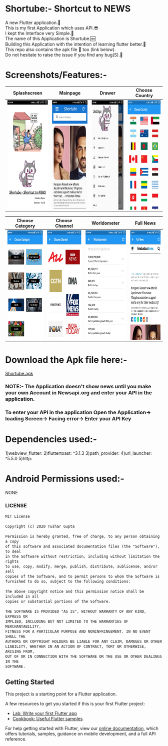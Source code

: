 # Shortube:- Shortcut to NEWS

A new Flutter application.👤<br/>
This is my first Application which uses API.😎<br/>
I kept the Interface very Simple.🙂<br/>
The name of this Application is Shortube.🆕<br/>
Building this Application with the intention of learning flutter better.🚴<br/>
This repo also contains the apk file 📱 too (link below).<br/>
Do not hesitate to raise the issue if you find any bug(S).🤞<br/>

# Screenshots/Features:-
|Splashscreen|Mainpage|Drawer|Choose Country|
:-------:|:-------:|:-------:|:-----:
<img src="https://github.com/Tushargupta9800/flutter-news-app-shortube-shortcut-to-news/blob/master/screenshot/screenshot1.jpg" height="350em" />|<img src="https://github.com/Tushargupta9800/flutter-news-app-shortube-shortcut-to-news/blob/master/screenshot/screenshot2.jpg" height="350em" />|<img src="https://github.com/Tushargupta9800/flutter-news-app-shortube-shortcut-to-news/blob/master/screenshot/screenshot3.jpg" height="350em" />|<img src="https://github.com/Tushargupta9800/flutter-news-app-shortube-shortcut-to-news/blob/master/screenshot/screenshot4.jpg" height="350em" />|


|Choose Category|Choose Channel|Worldometer|Full News|
:-------:|:-------:|:-------:|:-----:
<img src="https://github.com/Tushargupta9800/flutter-news-app-shortube-shortcut-to-news/blob/master/screenshot/screenshot5.jpg" height="350em" />|<img src="https://github.com/Tushargupta9800/flutter-news-app-shortube-shortcut-to-news/blob/master/screenshot/screenshot6.jpg" height="350em" />|<img src="https://github.com/Tushargupta9800/flutter-news-app-shortube-shortcut-to-news/blob/master/screenshot/screenshot7.jpg" height="350em" />|<img src="https://github.com/Tushargupta9800/flutter-news-app-shortube-shortcut-to-news/blob/master/screenshot/screenshot8.jpg" height="350em" />|


# Download the Apk file here:-

[Shortube.apk](https://github.com/Tushargupta9800/flutter-news-app-shortube-shortcut-to-news/blob/master/shortube.apk)
### NOTE:- The Application doesn't show news until you make your own Account in Newsapi.org  and enter your API in the application.
### To enter your API in the application Open the Application-> loading Screen-> Facing error-> Enter your API Key 


# Dependencies used:-
1)webview_flutter:
2)fluttertoast: ^3.1.3
3)path_provider:
4)url_launcher: ^5.5.0
5)http:

# Android Permissions used:-
NONE

### LICENSE

```
MIT License

Copyright (c) 2020 Tushar Gupta

Permission is hereby granted, free of charge, to any person obtaining a copy
of this software and associated documentation files (the "Software"), to deal
in the Software without restriction, including without limitation the rights
to use, copy, modify, merge, publish, distribute, sublicense, and/or sell
copies of the Software, and to permit persons to whom the Software is
furnished to do so, subject to the following conditions:

The above copyright notice and this permission notice shall be included in all
copies or substantial portions of the Software.

THE SOFTWARE IS PROVIDED "AS IS", WITHOUT WARRANTY OF ANY KIND, EXPRESS OR
IMPLIED, INCLUDING BUT NOT LIMITED TO THE WARRANTIES OF MERCHANTABILITY,
FITNESS FOR A PARTICULAR PURPOSE AND NONINFRINGEMENT. IN NO EVENT SHALL THE
AUTHORS OR COPYRIGHT HOLDERS BE LIABLE FOR ANY CLAIM, DAMAGES OR OTHER
LIABILITY, WHETHER IN AN ACTION OF CONTRACT, TORT OR OTHERWISE, ARISING FROM,
OUT OF OR IN CONNECTION WITH THE SOFTWARE OR THE USE OR OTHER DEALINGS IN THE
SOFTWARE.

```

## Getting Started

This project is a starting point for a Flutter application.

A few resources to get you started if this is your first Flutter project:

- [Lab: Write your first Flutter app](https://flutter.dev/docs/get-started/codelab)
- [Cookbook: Useful Flutter samples](https://flutter.dev/docs/cookbook)

For help getting started with Flutter, view our
[online documentation](https://flutter.dev/docs), which offers tutorials,
samples, guidance on mobile development, and a full API reference.

